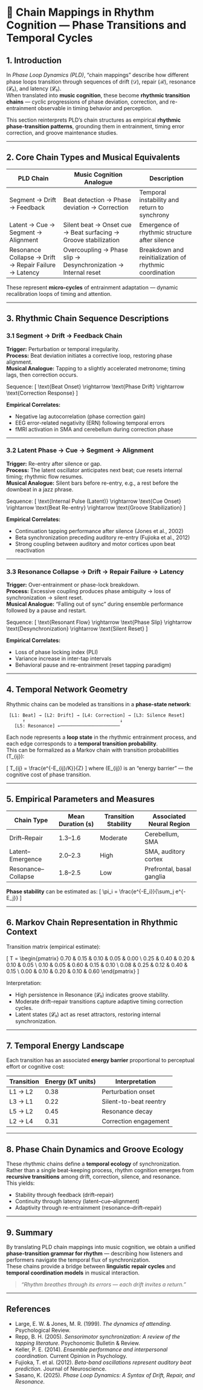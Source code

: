 # 🔗 Chain Mappings in Rhythm Cognition — Phase Transitions and Temporal Cycles

## 1. Introduction

In *Phase Loop Dynamics (PLD)*, “chain mappings” describe how different phase loops transition through sequences of drift (𝒟), repair (ℛ), resonance (𝓛₅), and latency (𝓛₃).  
When translated into **music cognition**, these become **rhythmic transition chains** — cyclic progressions of phase deviation, correction, and re-entrainment observable in timing behavior and perception.

This section reinterprets PLD’s chain structures as empirical **rhythmic phase-transition patterns**, grounding them in entrainment, timing error correction, and groove maintenance studies.

---

## 2. Core Chain Types and Musical Equivalents

| PLD Chain | Music Cognition Analogue | Description |
|------------|--------------------------|--------------|
| Segment → Drift → Feedback | Beat detection → Phase deviation → Correction | Temporal instability and return to synchrony |
| Latent → Cue → Segment → Alignment | Silent beat → Onset cue → Beat surfacing → Groove stabilization | Emergence of rhythmic structure after silence |
| Resonance Collapse → Drift → Repair Failure → Latency | Overcoupling → Phase slip → Desynchronization → Internal reset | Breakdown and reinitialization of rhythmic coordination |

These represent **micro-cycles** of entrainment adaptation — dynamic recalibration loops of timing and attention.

---

## 3. Rhythmic Chain Sequence Descriptions

### 3.1 Segment → Drift → Feedback Chain

**Trigger:** Perturbation or temporal irregularity.  
**Process:** Beat deviation initiates a corrective loop, restoring phase alignment.  
**Musical Analogue:** Tapping to a slightly accelerated metronome; timing lags, then correction occurs.

Sequence:
\[
\text{Beat Onset} \rightarrow \text{Phase Drift} \rightarrow \text{Correction Response}
\]

**Empirical Correlates:**
- Negative lag autocorrelation (phase correction gain)  
- EEG error-related negativity (ERN) following temporal errors  
- fMRI activation in SMA and cerebellum during correction phase  

---

### 3.2 Latent Phase → Cue → Segment → Alignment

**Trigger:** Re-entry after silence or gap.  
**Process:** The latent oscillator anticipates next beat; cue resets internal timing; rhythmic flow resumes.  
**Musical Analogue:** Silent bars before re-entry, e.g., a rest before the downbeat in a jazz phrase.

Sequence:
\[
\text{Internal Pulse (Latent)} \rightarrow \text{Cue Onset} \rightarrow \text{Beat Re-entry} \rightarrow \text{Groove Stabilization}
\]

**Empirical Correlates:**
- Continuation tapping performance after silence (Jones et al., 2002)  
- Beta synchronization preceding auditory re-entry (Fujioka et al., 2012)  
- Strong coupling between auditory and motor cortices upon beat reactivation  

---

### 3.3 Resonance Collapse → Drift → Repair Failure → Latency

**Trigger:** Over-entrainment or phase-lock breakdown.  
**Process:** Excessive coupling produces phase ambiguity → loss of synchronization → silent reset.  
**Musical Analogue:** “Falling out of sync” during ensemble performance followed by a pause and restart.

Sequence:
\[
\text{Resonant Flow} \rightarrow \text{Phase Slip} \rightarrow \text{Desynchronization} \rightarrow \text{Silent Reset}
\]

**Empirical Correlates:**
- Loss of phase locking index (PLI)  
- Variance increase in inter-tap intervals  
- Behavioral pause and re-entrainment (reset tapping paradigm)  

---

## 4. Temporal Network Geometry

Rhythmic chains can be modeled as transitions in a **phase-state network**:

```
 [L1: Beat] → [L2: Drift] → [L4: Correction] → [L3: Silence Reset]
      ↑                                   ↓
   [L5: Resonance] ←──────────────────────
```

Each node represents a **loop state** in the rhythmic entrainment process, and each edge corresponds to a **temporal transition probability**.  
This can be formalized as a Markov chain with transition probabilities \(T_{ij}\):

\[
T_{ij} = \frac{e^{-E_{ij}/K}}{Z}
\]
where \(E_{ij}\) is an “energy barrier” — the cognitive cost of phase transition.

---

## 5. Empirical Parameters and Measures

| Chain Type | Mean Duration (s) | Transition Stability | Associated Neural Region |
|-------------|------------------|----------------------|---------------------------|
| Drift–Repair | 1.3–1.6 | Moderate | Cerebellum, SMA |
| Latent–Emergence | 2.0–2.3 | High | SMA, auditory cortex |
| Resonance–Collapse | 1.8–2.5 | Low | Prefrontal, basal ganglia |

**Phase stability** can be estimated as:
\[
\pi_i = \frac{e^{-E_i}}{\sum_j e^{-E_j}}
\]

---

## 6. Markov Chain Representation in Rhythmic Context

Transition matrix (empirical estimate):

\[
T =
\begin{pmatrix}
0.70 & 0.15 & 0.10 & 0.05 & 0.00 \\
0.25 & 0.40 & 0.20 & 0.10 & 0.05 \\
0.10 & 0.05 & 0.60 & 0.15 & 0.10 \\
0.08 & 0.25 & 0.12 & 0.40 & 0.15 \\
0.00 & 0.10 & 0.20 & 0.10 & 0.60
\end{pmatrix}
\]

Interpretation:
- High persistence in Resonance (𝓛₅) indicates groove stability.  
- Moderate drift–repair transitions capture adaptive timing correction cycles.  
- Latent states (𝓛₃) act as reset attractors, restoring internal synchronization.

---

## 7. Temporal Energy Landscape

Each transition has an associated **energy barrier** proportional to perceptual effort or cognitive cost:

| Transition | Energy (kT units) | Interpretation |
|-------------|-------------------|----------------|
| L1 → L2 | 0.38 | Perturbation onset |
| L3 → L1 | 0.22 | Silent-to-beat reentry |
| L5 → L2 | 0.45 | Resonance decay |
| L2 → L4 | 0.31 | Correction engagement |

---

## 8. Phase Chain Dynamics and Groove Ecology

These rhythmic chains define a **temporal ecology** of synchronization.  
Rather than a single beat-keeping process, rhythm cognition emerges from **recursive transitions** among drift, correction, silence, and resonance.  
This yields:
- Stability through feedback (drift–repair)
- Continuity through latency (latent–cue–alignment)
- Adaptivity through re-entrainment (resonance–drift–repair)

---

## 9. Summary

By translating PLD chain mappings into music cognition, we obtain a unified **phase-transition grammar for rhythm** — describing how listeners and performers navigate the temporal flux of synchronization.  
These chains provide a bridge between **linguistic repair cycles** and **temporal coordination models** in musical interaction.

> *“Rhythm breathes through its errors — each drift invites a return.”*

---

## References

- Large, E. W. & Jones, M. R. (1999). *The dynamics of attending.* Psychological Review.  
- Repp, B. H. (2005). *Sensorimotor synchronization: A review of the tapping literature.* Psychonomic Bulletin & Review.  
- Keller, P. E. (2014). *Ensemble performance and interpersonal coordination.* Current Opinion in Psychology.  
- Fujioka, T. et al. (2012). *Beta-band oscillations represent auditory beat prediction.* Journal of Neuroscience.  
- Sasano, K. (2025). *Phase Loop Dynamics: A Syntax of Drift, Repair, and Resonance.*
